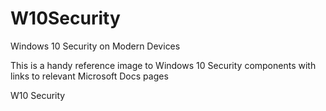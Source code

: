 # W10Security
Windows 10 Security on Modern Devices

This is a handy reference image to Windows 10 Security components with links to relevant Microsoft Docs pages

<object type="image/svg+xml" data="./Windows 10 Security on Modern Devices MS Links.svg">
  W10 Security <!-- fallback image in CSS -->
</object>
